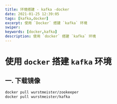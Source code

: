 ```yaml
---
title: 环境搭建 - kafka -docker
date: 2021-01-25 12:39:05
tags: [kafka,docker]
excerpt: 使用 `Docker` 搭建 `kafka` 环境
swiper: 
keywords: [docker,kafka]
description: 使用 `docker` 搭建 `kafka` 环境
---
```


# 使用 `docker` 搭建 `kafka` 环境

## 一. 下载镜像

```dockerfile
docker pull wurstmeister/zookeeper
docker pull wurstmeister/kafka
```
